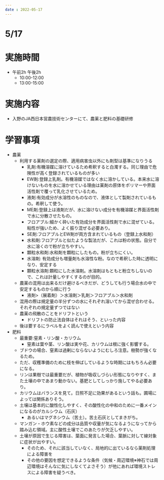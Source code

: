 ```yaml
---
date : 2022-05-17
---
```

# 5/17

# 実施時間

- 午前2h 午後2h
    - 10:00-12:00
    - 13:00-15:00

# 実施内容

- 入野のJA西日本営農技術センターにて、農薬と肥料の基礎研修

# 学習事項

- 農薬
    - 利用する薬剤の選定の際、適用病害虫以外にも剤型は基準になりうる
        - 乳剤:有機溶媒に溶けているため希釈すると白濁する。同じ理由で危険性が高く登録されているものが多い
        - EW剤:登録上乳剤。有機溶媒ではなく水に溶かしている。本来水に溶けないものを水に溶かせている理由は薬剤の原体をポリマーや界面活性剤で覆って乳化させているため。
        - 液剤:有効成分が水溶性のものなので、液体として製剤されているもの。希釈して使う。
        - ME剤:登録上は液剤だが、水に溶けない成分を有機溶媒と界面活性剤で水に分散させたもの。
        - フロアブル:細かく砕いた有効成分を界面活性剤で水に混ぜている。粘性が強いため、よく振り混ぜる必要あり。
        - SE剤:フロアブルとEW剤が両方含まれているもの（登録上水和剤）
        - 水和剤:フロアブルと似たような製法だが、これは粉の状態。自分で水に溶くので粉が立ちやすい。
        - 顆粒水和剤:水和剤を顆粒にしたもの。粉が立ちにくい。
        - 水溶剤: 有効成分も増量剤も水溶性な粉。なので希釈した時に透明になり、安定する
        - 顆粒水溶剤:顆粒にした水溶剤。水溶剤はもともと粉立ちしないので、これは計量しやすくするのが目的。
    - 農薬の混用は出来るだけ避けるべきだが、どうしても行う場合水の中で安定するものから順に行う
        - 液剤>（展着剤）＞水溶剤＞乳剤＞フロアブル＞水和剤
    - 混用の際は規定量の半分ずつの水にそれぞれ溶いてから混ぜ合わせる。それぞれの規定量ずつではない
    - 農薬の飛散のことをドリフトという
        - ドリフトの防止法自体はそれはそう、といった内容
    - 後は要するにラベルをよく読んで使えという内容
- 肥料
    - 最重要:窒素・リン酸・カリウム
        - 窒素は葉や茎、リン酸は実や花、カリウムは根に強く影響する。
    - ブドウの場合、窒素は過剰にならないようにむしろ注意。樹勢が強くなるため。
    - ただ、収穫準備のために枝を伸ばしているような時期にはもちろん必要になる。
    - リンは果樹では最重要だが、植物が吸収しづらい形態になりやすく、また土壌の中であまり動かない。基肥としてしっかり施してやる必要あり。
    - カリウムはバランスを見て。日照不足に効果があるという話も。圃場によっては関係ありそう。
    - 土壌は基本的に酸性化しやすく、その酸性化の中和のために一番メインになるのがカルシウム（石灰）
        - あるいはマグネシウム（苦土）。苦土石灰としてまきがち。
    - マンガン・ホウ素などの成分は品質や収量が気になるようになってから踏み込む領域。主に酸性土壌でこのあたりが欠乏しやすい。
    - 土壌が原因で生じる障害は、葉面に発言した場合、葉脈に対して線対象に症状が出やすい。
        - そのため、それに該当していなく、局地的に出ているなら薬剤処理による障害を
        - その他の要因を想定できるような条件（気候・周辺環境※神石では周辺環境はそんなに気にしなくてよさそう）が他にあれば環境ストレスによる障害を疑うべき。